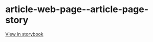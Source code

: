 # article-web-page--article-page-story

[View in storybook](https://raw.githack.com/Independent-Digital-News-and-Media-Ltd/indy100-pwamp-sb/PR-477-sb/index.html?path=/story/article-web-page--article-page-story)